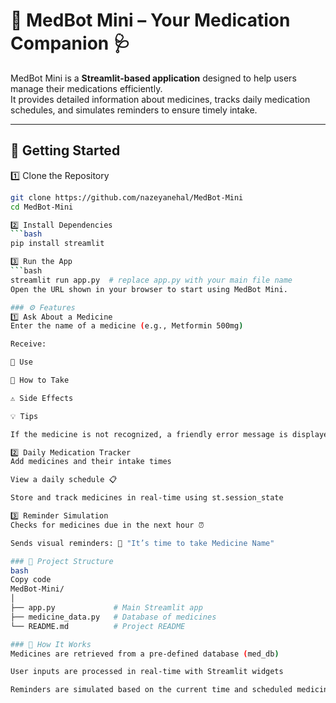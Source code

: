 # 💊 MedBot Mini – Your Medication Companion 🩺

MedBot Mini is a **Streamlit-based application** designed to help users manage their medications efficiently.  
It provides detailed information about medicines, tracks daily medication schedules, and simulates reminders to ensure timely intake.

---

## 🚀 Getting Started

1️⃣ Clone the Repository
```bash
git clone https://github.com/nazeyanehal/MedBot-Mini
cd MedBot-Mini

2️⃣ Install Dependencies
```bash
pip install streamlit

3️⃣ Run the App
```bash
streamlit run app.py  # replace app.py with your main file name
Open the URL shown in your browser to start using MedBot Mini.

### ⚙️ Features
1️⃣ Ask About a Medicine
Enter the name of a medicine (e.g., Metformin 500mg)

Receive:

📌 Use

💊 How to Take

⚠️ Side Effects

💡 Tips

If the medicine is not recognized, a friendly error message is displayed.

2️⃣ Daily Medication Tracker
Add medicines and their intake times

View a daily schedule 📋

Store and track medicines in real-time using st.session_state

3️⃣ Reminder Simulation
Checks for medicines due in the next hour ⏰

Sends visual reminders: 🔔 "It’s time to take Medicine Name"

### 📂 Project Structure
bash
Copy code
MedBot-Mini/
│
├── app.py             # Main Streamlit app
├── medicine_data.py   # Database of medicines
└── README.md          # Project README

### 📝 How It Works
Medicines are retrieved from a pre-defined database (med_db)

User inputs are processed in real-time with Streamlit widgets

Reminders are simulated based on the current time and scheduled medicine times
